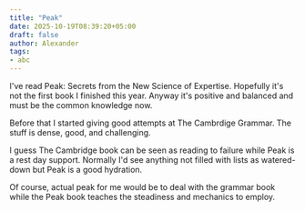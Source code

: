 ```yaml
---
title: "Peak"
date: 2025-10-19T08:39:20+05:00
draft: false
author: Alexander
tags:
- abc
---
```


I've read Peak: Secrets from the New Science of Expertise.
Hopefully it's not the first book I finished this year.
Anyway it's positive and balanced and must be the common knowledge now.

Before that I started giving good attempts at The Cambrdige Grammar.
The stuff is dense, good, and challenging.

I guess The Cambridge book can be seen as reading to failure while Peak is a rest day support.
Normally I'd see anything not filled with lists as watered-down but Peak is a good hydration.

Of course, actual peak for me would be to deal with the grammar book while the Peak book teaches the steadiness and mechanics to employ.
